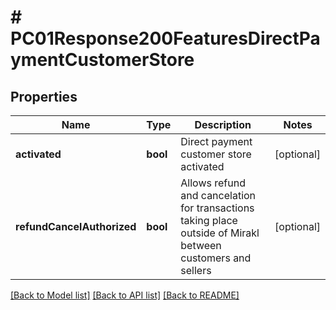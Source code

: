 # # PC01Response200FeaturesDirectPaymentCustomerStore

## Properties

Name | Type | Description | Notes
------------ | ------------- | ------------- | -------------
**activated** | **bool** | Direct payment customer store activated | [optional]
**refundCancelAuthorized** | **bool** | Allows refund and cancelation for transactions taking place outside of Mirakl between customers and sellers | [optional]

[[Back to Model list]](../../README.md#models) [[Back to API list]](../../README.md#endpoints) [[Back to README]](../../README.md)
